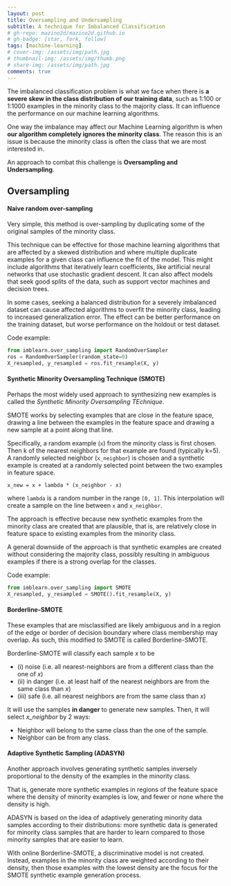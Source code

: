 ```yaml
---
layout: post
title: Oversampling and Undersampling
subtitle: A technique for Imbalanced Classification
# gh-repo: mazino2d/mazino2d.github.io
# gh-badge: [star, fork, follow]
tags: [machine-learning]
# cover-img: /assets/img/path.jpg
# thumbnail-img: /assets/img/thumb.png
# share-img: /assets/img/path.jpg
comments: true
---
```


The imbalanced classification problem is what we face when there is **a severe skew in the class distribution of our training data**, such as 1:100 or 1:1000 examples in the minority class to the majority class. It can influence the performance on our machine learning algorithms. 

One way the imbalance may affect our Machine Learning algorithm is when **our algorithm completely ignores the minority class**. The reason this is an issue is because the minority class is often the class that we are most interested in.

An approach to combat this challenge is **Oversampling and Undersampling**.

## Oversampling

#### Naive random over-sampling

Very simple, this method is over-sampling by duplicating some of the original samples of the minority class.

This technique can be effective for those machine learning algorithms that are affected by a skewed distribution and where multiple duplicate examples for a given class can influence the fit of the model. This might include algorithms that iteratively learn coefficients, like artificial neural networks that use stochastic gradient descent. It can also affect models that seek good splits of the data, such as support vector machines and decision trees.

In some cases, seeking a balanced distribution for a severely imbalanced dataset can cause affected algorithms to overfit the minority class, leading to increased generalization error. The effect can be better performance on the training dataset, but worse performance on the holdout or test dataset.

Code example:

```python
from imblearn.over_sampling import RandomOverSampler
ros = RandomOverSampler(random_state=0)
X_resampled, y_resampled = ros.fit_resample(X, y)
```



#### Synthetic Minority Oversampling Technique (SMOTE)

Perhaps the most widely used approach to synthesizing new examples is called the *Synthetic Minority Oversampling TEchnique*.

SMOTE works by selecting examples that are close in the feature space, drawing a line between the examples in the feature space and drawing a new sample at a point along that line.

Specifically, a random example (`x`) from the minority class is first chosen. Then k of the nearest neighbors for that example are found (typically k=5). A randomly selected neighbor (`x_neighbor`) is chosen and a synthetic example is created at a randomly selected point between the two examples in feature space.

```x_new = x + lambda * (x_neighbor - x)```

where `lambda` is a random number in the range `[0, 1]`. This interpolation will create a sample on the line between `x` and `x_neighbor`.

The approach is effective because new synthetic examples from the minority class are created that are plausible, that is, are relatively close in feature space to existing examples from the minority class.

A general downside of the approach is that synthetic examples are created without considering the majority class, possibly resulting in ambiguous examples if there is a strong overlap for the classes.

Code example:

```python
from imblearn.over_sampling import SMOTE
X_resampled, y_resampled = SMOTE().fit_resample(X, y)
```

#### Borderline-SMOTE

These examples that are misclassified are likely ambiguous and in a region of the edge or border of decision boundary where class membership may overlap. As such, this modified to SMOTE is called Borderline-SMOTE.

Borderline-SMOTE will classify each sample *x* to be 
- (i) noise (i.e. all nearest-neighbors are from a different class than the one of *x*)
- (ii) in danger (i.e. at least half of the nearest neighbors are from the same class than *x*)
- (iii) safe (i.e. all nearest neighbors are from the same class than *x*) 

It will use the samples **in danger** to generate new samples. Then, it will select  *x_neighbor* by 2 ways:
- Neighbor will belong to the same class than the one of the sample.
- Neighbor can be from any class.

#### Adaptive Synthetic Sampling (ADASYN)

Another approach involves generating synthetic samples inversely proportional to the density of the examples in the minority class.

That is, generate more synthetic examples in regions of the feature space where the density of minority examples is low, and fewer or none where the density is high.

ADASYN is based on the idea of adaptively generating minority data samples according to their distributions: more synthetic data is generated for minority class samples that are harder to learn compared to those minority samples that are easier to learn.

With online Borderline-SMOTE, a discriminative model is not created. Instead, examples in the minority class are weighted according to their density, then those examples with the lowest density are the focus for the SMOTE synthetic example generation process.

